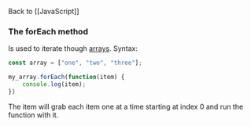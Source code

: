 Back to [[JavaScript]]
### The forEach method
Is used to iterate though [arrays](Array). Syntax:

```javascript
const array = ["one", "two", "three"];

my_array.forEach(function(item) {
	console.log(item);
})
```

The item will grab each item one at a time starting at index 0 and run the function with it.